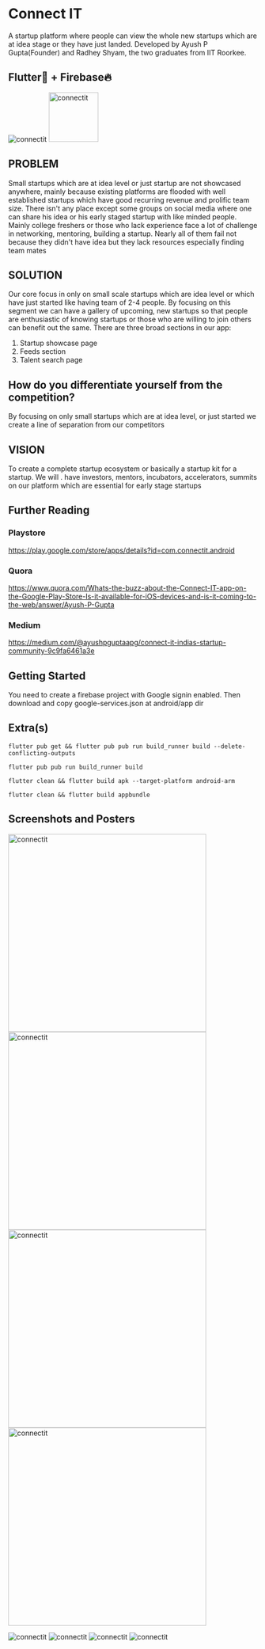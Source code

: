 # Connect IT

A startup platform where people can view the whole new startups which are at idea stage or they have just landed.
Developed by Ayush P Gupta(Founder) and Radhey Shyam, the two graduates from IIT Roorkee.

## Flutter📱 + Firebase🔥

<img src="https://raw.githubusercontent.com/apgapg/connectit_app/master/res/ic_launcher.png" alt="connectit">

<img src="https://raw.githubusercontent.com/apgapg/connectit_app/master/res/feature_graphic.png" height="100" alt="connectit">


## PROBLEM

Small startups which are at idea level or just startup are not showcased anywhere, mainly
because existing platforms are flooded with well established startups which have good recurring
revenue and prolific team size. There isn't any place except some groups on social media where
one can share his idea or his early staged startup with like minded people. Mainly college
freshers or those who lack experience face a lot of challenge in networking, mentoring, building
a startup. Nearly all of them fail not because they didn't have idea but they lack resources
especially finding team mates

## SOLUTION

Our core focus in only on small scale startups which are idea level or which have just started
like having team of 2-4 people. By focusing on this segment we can have a gallery of upcoming,
new startups so that people are enthusiastic of knowing startups or those who are willing to join
others can benefit out the same.
There are three broad sections in our app:

1. Startup showcase page
2. Feeds section
3. Talent search page

## How do you differentiate yourself from the competition?

By focusing on only small startups which are at idea level, or just started we create a line of
separation from our competitors

## VISION

To create a complete startup ecosystem or basically a startup kit for a startup. We will . have
investors, mentors, incubators, accelerators, summits on our platform which are essential for
early stage startups

## Further Reading

### Playstore

https://play.google.com/store/apps/details?id=com.connectit.android

### Quora

https://www.quora.com/Whats-the-buzz-about-the-Connect-IT-app-on-the-Google-Play-Store-Is-it-available-for-iOS-devices-and-is-it-coming-to-the-web/answer/Ayush-P-Gupta

### Medium

https://medium.com/@ayushpguptaapg/connect-it-indias-startup-community-9c9fa6461a3e

## Getting Started

You need to create a firebase project with Google signin enabled. Then download and copy google-services.json at android/app dir

## Extra(s)

`flutter pub get && flutter pub pub run build_runner build --delete-conflicting-outputs`

`flutter pub pub run build_runner build`

`flutter clean && flutter build apk --target-platform android-arm`

`flutter clean && flutter build appbundle`

## Screenshots and Posters

<img src="https://raw.githubusercontent.com/apgapg/connectit_app/master/res/SCREENSHOT 1.png" height="400" alt="connectit"> <img src="https://raw.githubusercontent.com/apgapg/connectit_app/master/res/SCREENSHOT 2.png" height="400" alt="connectit"> <img src="https://raw.githubusercontent.com/apgapg/connectit_app/master/res/SCREENSHOT 3.png" height="400" alt="connectit"> <img src="https://raw.githubusercontent.com/apgapg/connectit_app/master/res/SCREENSHOT 4.png" height="400" alt="connectit">

<img src="https://raw.githubusercontent.com/apgapg/connectit_app/master/res/dual poster.png" width="auto" alt="connectit">

<img src="https://raw.githubusercontent.com/apgapg/connectit_app/master/res/new poster 18 apr.png" width="auto" alt="connectit">

<img src="https://raw.githubusercontent.com/apgapg/connectit_app/master/res/covid.png" width="auto" alt="connectit">

<img src="https://raw.githubusercontent.com/apgapg/connectit_app/master/res/poster001.png" width="auto" alt="connectit">

